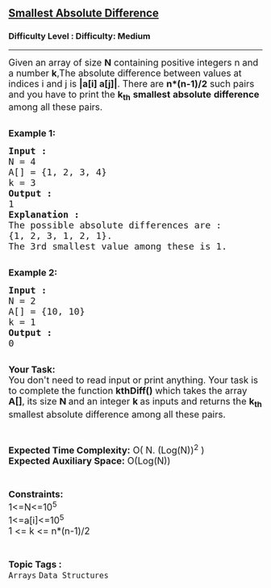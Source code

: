 <h2><a href="https://www.geeksforgeeks.org/problems/smallest-absolute-difference4320/1">Smallest Absolute Difference</a></h2><h3>Difficulty Level : Difficulty: Medium</h3><hr><div class="problems_problem_content__Xm_eO"><p><span style="font-size:18px">Given an array of size <strong>N</strong> containing positive integers n and a number <strong>k</strong>,The absolute difference between values at indices i and j is <strong>|a[i] a[j]|</strong>. There are <strong>n*(n-1)/2</strong> such pairs and you have to&nbsp;print the <strong>k<sub>th</sub></strong> <strong>smallest</strong> <strong>absolute</strong> <strong>difference</strong> among all these pairs.</span><br>
&nbsp;</p>

<p><span style="font-size:18px"><strong>Example 1:</strong></span></p>

<pre><span style="font-size:18px"><strong>Input : </strong>
N = 4
A[] = {1, 2, 3, 4}
k = 3<strong>
Output : </strong>
1 <strong>
Explanation :</strong>
The possible absolute differences are :
{1, 2, 3, 1, 2, 1}.
The 3rd smallest value among these is 1.</span></pre>

<div>&nbsp;</div>

<div><span style="font-size:18px"><strong>Example 2:</strong></span></div>

<pre><span style="font-size:18px"><strong>Input : </strong>
N = 2
A[] = {10, 10}
k = 1
<strong>Output :</strong>
0</span></pre>

<p><br>
<span style="font-size:18px"><strong>Your Task:&nbsp;&nbsp;</strong><br>
You don't need to read input or print anything. Your task is to complete the function <strong>kthDiff()</strong>&nbsp;which takes the array <strong>A[]</strong>, its size <strong>N </strong>and an integer <strong>k </strong>as inputs and returns the <strong>k<sub>th</sub></strong> smallest absolute difference among all these pairs.</span></p>

<p>&nbsp;</p>

<p><span style="font-size:18px"><strong>Expected Time Complexity:</strong> O( N. (Log(N))<sup>2</sup> )<br>
<strong>Expected Auxiliary Space:</strong> O(Log(N))</span></p>

<p>&nbsp;</p>

<p><span style="font-size:18px"><strong>Constraints:</strong><br>
1&lt;=N&lt;=10<sup>5</sup><br>
1&lt;=a[i]&lt;=10<sup>5</sup><br>
1 &lt;= k &lt;= n*(n-1)/2</span></p>
</div><br><p><span style=font-size:18px><strong>Topic Tags : </strong><br><code>Arrays</code>&nbsp;<code>Data Structures</code>&nbsp;